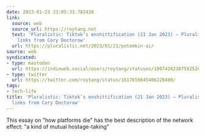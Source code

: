 ```yaml
---
date: 2023-01-23 23:05:33.782438
link:
  source: web
  source_url: https://roytang.net
  text: 'Pluralistic: Tiktok’s enshittification (21 Jan 2023) – Pluralistic: Daily
    links from Cory Doctorow'
  url: https://pluralistic.net/2023/01/21/potemkin-ai/
source: web
syndicated:
- type: mastodon
  url: https://indieweb.social/users/roytang/statuses/109741023875925283
- type: twitter
  url: https://twitter.com/roytang/status/1617659845406228480/
tags:
- tech-life
title: 'Pluralistic: Tiktok’s enshittification (21 Jan 2023) – Pluralistic: Daily
  links from Cory Doctorow'
---
```


This essay on "how platforms die" has the best description of the network effect: "a kind of mutual hostage-taking"